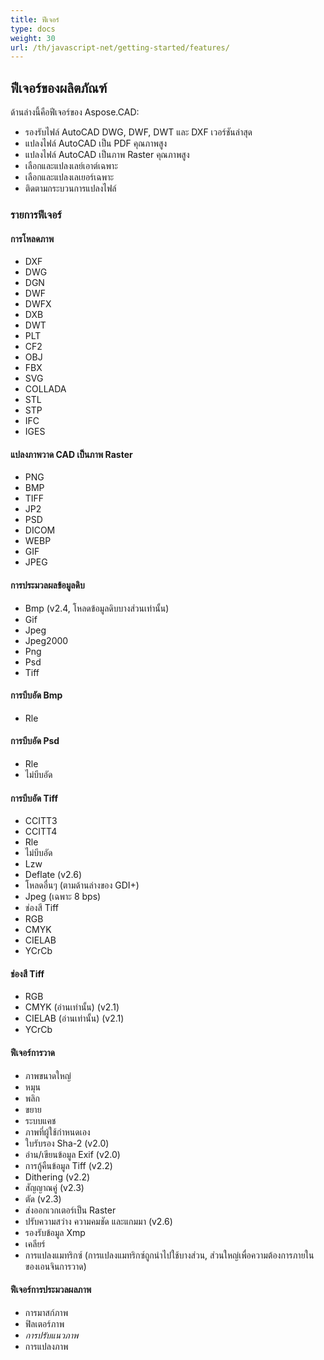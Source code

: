 ```yaml
---
title: ฟีเจอร์
type: docs
weight: 30
url: /th/javascript-net/getting-started/features/
---
```


## **ฟีเจอร์ของผลิตภัณฑ์**
ด้านล่างนี้คือฟีเจอร์ของ Aspose.CAD:

- รองรับไฟล์ AutoCAD DWG, DWF, DWT และ DXF เวอร์ชันล่าสุด
- แปลงไฟล์ AutoCAD เป็น PDF คุณภาพสูง
- แปลงไฟล์ AutoCAD เป็นภาพ Raster คุณภาพสูง
- เลือกและแปลงเลย์เอาต์เฉพาะ
- เลือกและแปลงเลเยอร์เฉพาะ
- ติดตามกระบวนการแปลงไฟล์

### **รายการฟีเจอร์**
#### **การโหลดภาพ**
- DXF
- DWG
- DGN
- DWF
- DWFX
- DXB
- DWT
- PLT
- CF2
- OBJ
- FBX
- SVG
- COLLADA
- STL
- STP
- IFC
- IGES

#### **แปลงภาพวาด CAD เป็นภาพ Raster**
- PNG
- BMP
- TIFF
- JP2
- PSD
- DICOM
- WEBP
- GIF
- JPEG

#### **การประมวลผลข้อมูลดิบ**
- Bmp (v2.4, โหลดข้อมูลดิบบางส่วนเท่านั้น)
- Gif
- Jpeg
- Jpeg2000
- Png
- Psd
- Tiff

#### **การบีบอัด Bmp**
- Rle

#### **การบีบอัด Psd**
- Rle
- ไม่บีบอัด

#### **การบีบอัด Tiff**
- CCITT3
- CCITT4
- Rle
- ไม่บีบอัด
- Lzw
- Deflate (v2.6)
- โหลดอื่นๆ (ตามด้านล่างของ GDI+)
- Jpeg (เฉพาะ 8 bps)
- ช่องสี Tiff
- RGB
- CMYK
- CIELAB
- YCrCb

#### **ช่องสี Tiff**
- RGB    
- CMYK (อ่านเท่านั้น) (v2.1)
- CIELAB (อ่านเท่านั้น) (v2.1)
- YCrCb

#### **ฟีเจอร์การวาด**
- ภาพขนาดใหญ่    
- หมุน    
- พลิก    
- ขยาย    
- ระบบแคช    
- ภาพที่ผู้ใช้กำหนดเอง    
- ใบรับรอง Sha-2 (v2.0)
- อ่าน/เขียนข้อมูล Exif (v2.0)
- การกู้คืนข้อมูล Tiff (v2.2)
- Dithering (v2.2)
- สัญญาณคู่ (v2.3)
- ตัด (v2.3)
- ส่งออกเวกเตอร์เป็น Raster    
- ปรับความสว่าง ความคมชัด และแกมมา (v2.6)
- รองรับข้อมูล Xmp
- เคลียร์
- การแปลงแมทริกซ์ (การแปลงแมทริกซ์ถูกนำไปใช้บางส่วน, ส่วนใหญ่เพื่อความต้องการภายในของเอนจินการวาด)

#### **ฟีเจอร์การประมวลผลภาพ**
- การมาสก์ภาพ
- ฟิลเตอร์ภาพ
- *การปรับแนวภาพ*
- การแปลงภาพ
